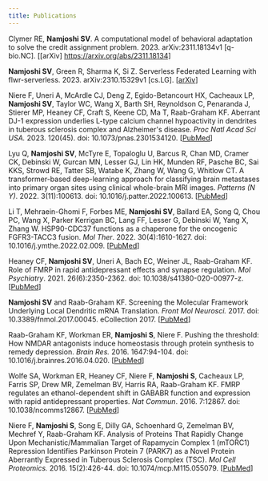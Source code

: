 ```yaml
---
title: Publications
---
```


Clymer RE, **Namjoshi SV**. A computational model of behavioral adaptation to solve the credit assignment problem. 2023. arXiv:2311.18134v1 [q-bio.NC]. [[arXiv] https://arxiv.org/abs/2311.18134]

**Namjoshi SV**, Green R, Sharma K, Si Z. Serverless Federated Learning with flwr-serverless. 2023. arXiv:2310.15329v1 [cs.LG]. [[arXiv](https://arxiv.org/abs/2310.15329)]

Niere F, Uneri A, McArdle CJ, Deng Z, Egido-Betancourt HX, Cacheaux LP, **Namjoshi SV**, Taylor WC, Wang X, Barth SH, Reynoldson C, Penaranda J, Stierer MP, Heaney CF, Craft S, Keene CD, Ma T, Raab-Graham KF. Aberrant DJ-1 expression underlies L-type calcium channel hypoactivity in dendrites in tuberous sclerosis complex and Alzheimer's disease. *Proc Natl Acad Sci USA.* 2023. 120(45). doi: 10.1073/pnas.2301534120. [[PubMed](https://pubmed.ncbi.nlm.nih.gov/37903257/)]

Lyu Q, **Namjoshi SV**, McTyre E, Topaloglu U, Barcus R, Chan MD, Cramer CK, Debinski W, Gurcan MN, Lesser GJ, Lin HK, Munden RF, Pasche BC, Sai KKS, Strowd RE, Tatter SB, Watabe K, Zhang W, Wang G, Whitlow CT. A transformer-based deep-learning approach for classifying brain metastases into primary organ sites using clinical whole-brain MRI images. *Patterns (N Y)*. 2022. 3(11):100613. doi: 10.1016/j.patter.2022.100613. [[PubMed](https://pubmed.ncbi.nlm.nih.gov/36419451/)]

Li T, Mehraein-Ghomi F, Forbes ME, **Namjoshi SV**, Ballard EA, Song Q, Chou PC, Wang X, Parker Kerrigan BC, Lang FF, Lesser G, Debinski W, Yang X, Zhang W. HSP90-CDC37 functions as a chaperone for the oncogenic FGFR3-TACC3 fusion. *Mol Ther*. 2022. 30(4):1610-1627. doi: 10.1016/j.ymthe.2022.02.009. [[PubMed](https://pubmed.ncbi.nlm.nih.gov/28286470/)]

Heaney CF, **Namjoshi SV**, Uneri A, Bach EC, Weiner JL, Raab-Graham KF. Role of FMRP in rapid antidepressant effects and synapse regulation. *Mol Psychiatry*. 2021. 26(6):2350-2362. doi: 10.1038/s41380-020-00977-z. [[PubMed](https://pubmed.ncbi.nlm.nih.gov/33432187/)]

**Namjoshi SV** and Raab-Graham KF. Screening the Molecular Framework Underlying Local Dendritic mRNA Translation.
*Front Mol Neurosci.* 2017. doi: 10.3389/fnmol.2017.00045. eCollection 2017. [[PubMed](https://pubmed.ncbi.nlm.nih.gov/35151844/)]

Raab-Graham KF, Workman ER, **Namjoshi S**, Niere F. Pushing the threshold: How NMDAR antagonists induce homeostasis through protein synthesis to remedy depression. *Brain Res.* 2016. 1647:94-104. doi: 10.1016/j.brainres.2016.04.020. [[PubMed](https://pubmed.ncbi.nlm.nih.gov/27125595/)]

Wolfe SA, Workman ER, Heaney CF, Niere F, **Namjoshi S**, Cacheaux LP, Farris SP, Drew MR, Zemelman BV, Harris RA, Raab-Graham KF. FMRP regulates an ethanol-dependent shift in GABABR function and expression with rapid antidepressant properties. *Nat Commun*. 2016. 7:12867. doi: 10.1038/ncomms12867. [[PubMed](https://pubmed.ncbi.nlm.nih.gov/27666021/)]

Niere F, **Namjoshi S**, Song E, Dilly GA, Schoenhard G, Zemelman BV, Mechref Y, Raab-Graham KF. Analysis of Proteins That Rapidly Change Upon Mechanistic/Mammalian Target of Rapamycin Complex 1 (mTORC1) Repression Identifies Parkinson Protein 7 (PARK7) as a Novel Protein Aberrantly Expressed in Tuberous Sclerosis Complex (TSC). *Mol Cell Proteomics.* 2016. 15(2):426-44. doi: 10.1074/mcp.M115.055079. [[PubMed](https://pubmed.ncbi.nlm.nih.gov/26419955/)]
